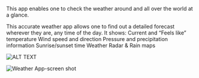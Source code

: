 This app enables one to check the weather around and all over the world at a glance. 

This accurate weather app allows one to find out a detailed forecast wherever they are, any time of the day.
It shows:
Current and “Feels like” temperature
Wind speed and direction
Pressure and precipitation information
Sunrise/sunset time
Weather Radar & Rain maps

![ALT TEXT](https://github.com/maogaja/Weather-App/issues/3#issue-2152641258)

![Weather App-screen shot](https://github.com/maogaja/Weather-App/assets/121969650/a4e98b6f-33ee-4b68-8782-aab4b1f5852f)
